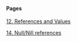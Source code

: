 
#### Pages
[12. References and Values](ReferenceAndValue.md)

[14. Null/Nill references](NullReferences.md)
